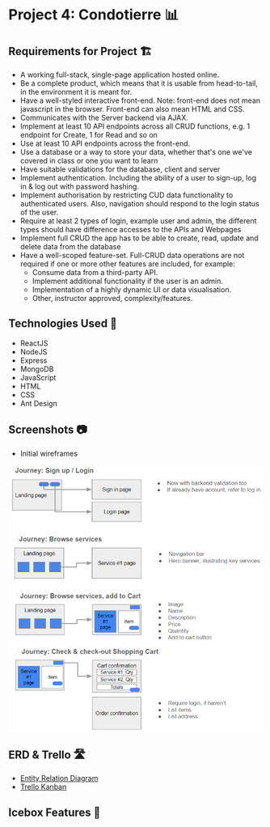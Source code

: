 # Project 4: Condotierre 📊



## Requirements for Project 🏗
 - A working full-stack, single-page application hosted online.
 - Be a complete product, which means that it is usable from head-to-tail, in the environment it is meant for.
 - Have a well-styled interactive front-end. Note: front-end does not mean javascript in the browser. Front-end can also mean HTML and CSS.
 - Communicates with the Server backend via AJAX.
 - Implement at least 10 API endpoints across all CRUD functions, e.g. 1 endpoint for Create, 1 for Read and so on
 - Use at least 10 API endpoints across the front-end.
 - Use a database or a way to store your data, whether that's one we've covered in class or one you want to learn
 - Have suitable validations for the database, client and server
 - Implement authentication. Including the ability of a user to sign-up, log in & log out with password hashing.
 - Implement authorisation by restricting CUD data functionality to authenticated users. Also, navigation should respond to the login status of the user.
 - Require at least 2 types of login, example user and admin, the different types should have difference accesses to the APIs and Webpages
 - Implement full CRUD the app has to be able to create, read, update and delete data from the database
 - Have a well-scoped feature-set. Full-CRUD data operations are not required if one or more other features are included, for example:
   - Consume data from a third-party API.
   - Implement additional functionality if the user is an admin.
   - Implementation of a highly dynamic UI or data visualisation.
   - Other, instructor approved, complexity/features.
     
## Technologies Used 🚀
- ReactJS
- NodeJS
- Express
- MongoDB
- JavaScript
- HTML
- CSS
- Ant Design

## Screenshots 📷
- Initial wireframes

![Screenshot 1](./screenshots/userjourneys12.png)
![Screenshot 2](./screenshots/userjourneys34.png)

## ERD & Trello 🛣
- [Entity Relation Diagram](https://lucid.app/lucidchart/bbe2fd71-8562-464d-a4a5-bd8dd2a56ed9/edit?viewport_loc=473%2C583%2C1375%2C997%2C0_0&invitationId=inv_7a122726-765d-4887-ae2a-78cf38e28ed5/)
- [Trello Kanban](https://trello.com/b/nCO9OSE1/condottiere/)

## Icebox Features 🧊
